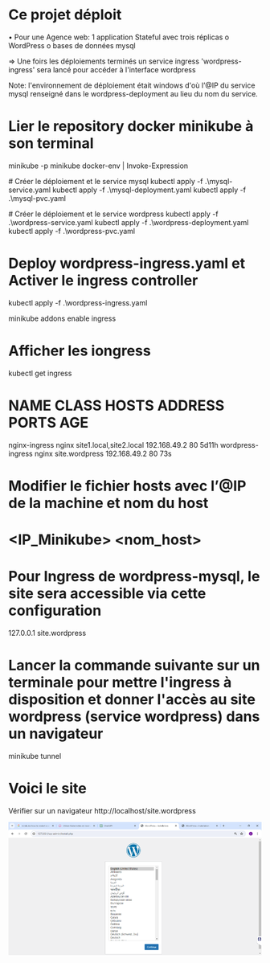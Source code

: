 # Ce projet déploit 
•	Pour une Agence web: 1 application Stateful avec trois réplicas
o	WordPress
o	bases de données mysql

=> Une foirs les déploiements terminés un service ingress 'wordpress-ingress' sera lancé pour accéder à l'interface wordpress


Note: l'environnement de déploiement était windows d'où l’@IP du service mysql renseigné dans le wordpress-deployment au lieu du nom du service. 

# Lier le repository docker minikube à son terminal
minikube -p minikube docker-env | Invoke-Expression

# Créer le déploiement et le service mysql
kubectl apply -f .\mysql-service.yaml
kubectl apply -f .\mysql-deployment.yaml
kubectl apply -f .\mysql-pvc.yaml

# Créer le déploiement et le service wordpress
kubectl apply -f .\wordpress-service.yaml
kubectl apply -f .\wordpress-deployment.yaml
kubectl apply -f .\wordpress-pvc.yaml

# Deploy wordpress-ingress.yaml et Activer le ingress controller 
kubectl apply -f .\wordpress-ingress.yaml

minikube addons enable ingress

# Afficher les iongress
kubectl get ingress
# NAME              CLASS   HOSTS                     ADDRESS        PORTS   AGE
nginx-ingress       nginx   site1.local,site2.local   192.168.49.2   80      5d11h
wordpress-ingress   nginx   site.wordpress            192.168.49.2   80      73s

# Modifier le fichier hosts avec l’@IP de la machine et nom du host
# <IP_Minikube> <nom_host>
# Pour Ingress de wordpress-mysql, le site sera accessible via cette configuration
127.0.0.1 site.wordpress

# Lancer la commande suivante sur un terminale pour mettre l'ingress à disposition et donner l'accès au site wordpress (service wordpress) dans un navigateur
minikube tunnel

# Voici le site
Vérifier sur un navigateur
http://localhost/site.wordpress

 ![alt text](image.png)